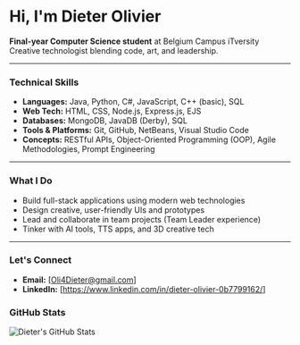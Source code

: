 # Hi, I'm Dieter Olivier

**Final-year Computer Science student** at Belgium Campus iTversity  
Creative technologist blending code, art, and leadership.

---

### Technical Skills
- **Languages:** Java, Python, C#, JavaScript, C++ (basic), SQL
- **Web Tech:** HTML, CSS, Node.js, Express.js, EJS
- **Databases:** MongoDB, JavaDB (Derby), SQL
- **Tools & Platforms:** Git, GitHub, NetBeans, Visual Studio Code
- **Concepts:** RESTful APIs, Object-Oriented Programming (OOP), Agile Methodologies, Prompt Engineering

---

### What I Do
- Build full-stack applications using modern web technologies
- Design creative, user-friendly UIs and prototypes
- Lead and collaborate in team projects (Team Leader experience)
- Tinker with AI tools, TTS apps, and 3D creative tech

---

### Let's Connect
- **Email:** [Oli4Dieter@gmail.com]
- **LinkedIn:** [https://www.linkedin.com/in/dieter-olivier-0b7799162/]

### GitHub Stats
![Dieter's GitHub Stats](https://github-readme-stats.vercel.app/api?username=DOli4&show_icons=true&theme=tokyonight)

